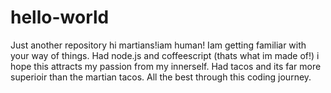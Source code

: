 # hello-world
Just  another repository
hi martians!iam human!
Iam getting familiar with your way of things.
Had node.js and coffeescript (thats what im made of!)
i hope this attracts my passion from my innerself.
Had tacos and its far more superioir than the martian tacos.
All the best through this coding journey.
